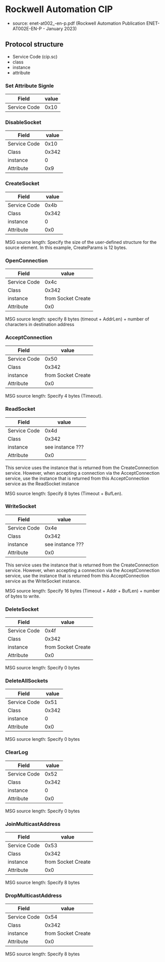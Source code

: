 ﻿# Rockwell Automation CIP 
- source: enet-at002_-en-p.pdf (Rockwell Automation Publication ENET-AT002E-EN-P - January 2023)

## Protocol structure
- Service Code (cip.sc)
- class
- instance
- attribute

### Set Attribute Signle
| Field        | value |
| ------------ | ----- |
| Service Code | 0x10  |

### DisableSocket
| Field        | value |
| ------------ | ----- |
| Service Code | 0x10  |
| Class        | 0x342 |
| instance     | 0     |
| Attribute    | 0x9   |

### CreateSocket
| Field        | value |
| ------------ | ----- |
| Service Code | 0x4b  |
| Class        | 0x342 |
| instance     | 0     |
| Attribute    | 0x0   |

MSG source length: Specify the size of the user-defined structure for the source element. In this example, CreateParams is 12 bytes.

### OpenConnection
| Field        | value              |
| ------------ | ------------------ |
| Service Code | 0x4c               |
| Class        | 0x342              |
| instance     | from Socket Create |
| Attribute    | 0x0                |

MSG source length: specify 8 bytes (timeout + AddrLen) + number of characters in destination address

### AcceptConnection
| Field        | value              |
| ------------ | ------------------ |
| Service Code | 0x50               |
| Class        | 0x342              |
| instance     | from Socket Create |
| Attribute    | 0x0                |

MSG source length: Specify 4 bytes (Timeout).

### ReadSocket
| Field        | value            |
| ------------ | ---------------- |
| Service Code | 0x4d             |
| Class        | 0x342            |
| instance     | see instance ??? |
| Attribute    | 0x0              |

This service uses the instance that is returned from the CreateConnection service. However, when accepting a connection via the
AcceptConnection service, use the instance that is returned from this AcceptConnection service as the ReadSocket instance

MSG source length: Specify 8 bytes (Timeout + BufLen).

### WriteSocket
| Field        | value            |
| ------------ | ---------------- |
| Service Code | 0x4e             |
| Class        | 0x342            |
| instance     | see instance ??? |
| Attribute    | 0x0              |

This service uses the instance that is returned from the CreateConnection service. However, when accepting a connection via the
AcceptConnection service, use the instance that is returned from this AcceptConnection service as the WriteSocket instance.

MSG source length: Specify 16 bytes (Timeout + Addr + BufLen) + number of bytes to write.

### DeleteSocket
| Field        | value              |
| ------------ | ------------------ |
| Service Code | 0x4f               |
| Class        | 0x342              |
| instance     | from Socket Create |
| Attribute    | 0x0                |

MSG source length: Specify 0 bytes 

### DeleteAllSockets
| Field        | value |
| ------------ | ----- |
| Service Code | 0x51  |
| Class        | 0x342 |
| instance     | 0     |
| Attribute    | 0x0   |

MSG source length: Specify 0 bytes 

### ClearLog
| Field        | value |
| ------------ | ----- |
| Service Code | 0x52  |
| Class        | 0x342 |
| instance     | 0     |
| Attribute    | 0x0   |

MSG source length: Specify 0 bytes 

### JoinMulticastAddress
| Field        | value              |
| ------------ | ------------------ |
| Service Code | 0x53               |
| Class        | 0x342              |
| instance     | from Socket Create |
| Attribute    | 0x0                |

MSG source length: Specify 8 bytes 

### DropMulticastAddress
| Field        | value              |
| ------------ | ------------------ |
| Service Code | 0x54               |
| Class        | 0x342              |
| instance     | from Socket Create |
| Attribute    | 0x0                |

MSG source length: Specify 8 bytes 